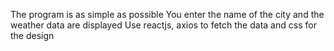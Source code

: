 The program is as simple as possible
You enter the name of the city and the weather data are displayed
Use reactjs, axios to fetch the data and css for the design
